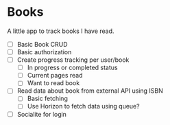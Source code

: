 # Books

A little app to track books I have read.
 
- [ ] Basic Book CRUD
- [ ] Basic authorization
- [ ] Create progress tracking per user/book
    - [ ] In progress or completed status
    - [ ] Current pages read
    - [ ] Want to read book
- [ ] Read data about book from external API using ISBN
    - [ ] Basic fetching
    - [ ] Use Horizon to fetch data using queue?
- [ ] Socialite for login
